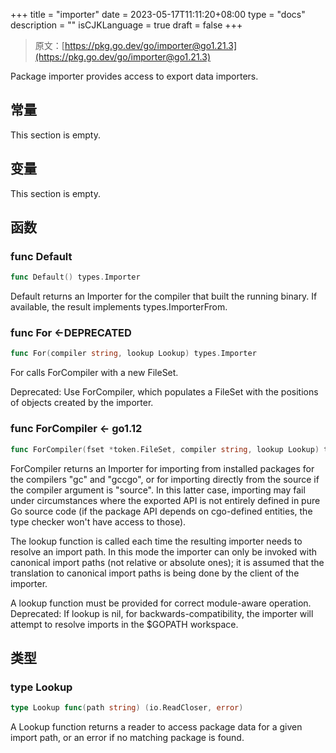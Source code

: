+++
title = "importer"
date = 2023-05-17T11:11:20+08:00
type = "docs"
description = ""
isCJKLanguage = true
draft = false
+++
> 原文：[https://pkg.go.dev/go/importer@go1.21.3](https://pkg.go.dev/go/importer@go1.21.3)

Package importer provides access to export data importers.

## 常量 

This section is empty.

## 变量

This section is empty.

## 函数

### func Default 

``` go 
func Default() types.Importer
```

Default returns an Importer for the compiler that built the running binary. If available, the result implements types.ImporterFrom.

### func For <-DEPRECATED

```go
func For(compiler string, lookup Lookup) types.Importer
```

For calls ForCompiler with a new FileSet.

Deprecated: Use ForCompiler, which populates a FileSet with the positions of objects created by the importer.

### func ForCompiler  <- go1.12

``` go 
func ForCompiler(fset *token.FileSet, compiler string, lookup Lookup) types.Importer
```

ForCompiler returns an Importer for importing from installed packages for the compilers "gc" and "gccgo", or for importing directly from the source if the compiler argument is "source". In this latter case, importing may fail under circumstances where the exported API is not entirely defined in pure Go source code (if the package API depends on cgo-defined entities, the type checker won't have access to those).

The lookup function is called each time the resulting importer needs to resolve an import path. In this mode the importer can only be invoked with canonical import paths (not relative or absolute ones); it is assumed that the translation to canonical import paths is being done by the client of the importer.

A lookup function must be provided for correct module-aware operation. Deprecated: If lookup is nil, for backwards-compatibility, the importer will attempt to resolve imports in the $GOPATH workspace.

## 类型

### type Lookup 

``` go 
type Lookup func(path string) (io.ReadCloser, error)
```

A Lookup function returns a reader to access package data for a given import path, or an error if no matching package is found.